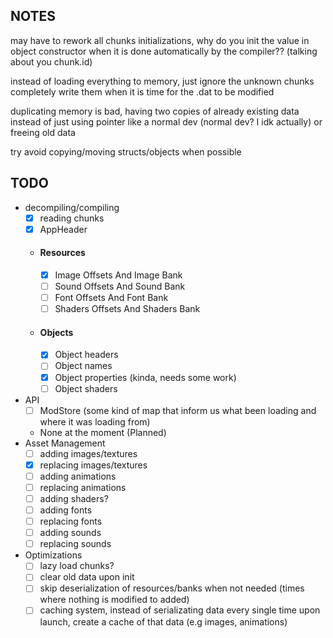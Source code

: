 ## NOTES
may have to rework all chunks initializations, why do you init the value in
object constructor when it is done automatically by the compiler?? (talking about you chunk.id)

instead of loading everything to memory, just ignore the unknown chunks completely
write them when it is time for the .dat to be modified

duplicating memory is bad, having two copies of already existing data instead of
just using pointer like a normal dev (normal dev? I idk actually) or freeing old data

try avoid copying/moving structs/objects when possible

## TODO
- decompiling/compiling
    - [x] reading chunks
    - [x] AppHeader
    - #### Resources
        - [x] Image Offsets And Image Bank
        - [ ] Sound Offsets And Sound Bank
        - [ ] Font Offsets And Font Bank
        - [ ] Shaders Offsets And Shaders Bank
    - #### Objects
        - [x] Object headers
        - [ ] Object names
        - [x] Object properties (kinda, needs some work)
        - [ ] Object shaders
- API
    - [ ] ModStore (some kind of map that inform us what been loading and where it was loading from)
    - None at the moment (Planned)
- Asset Management
    - [ ] adding images/textures
    - [x] replacing images/textures
    - [ ] adding animations
    - [ ] replacing animations
    - [ ] adding shaders?
    - [ ] adding fonts
    - [ ] replacing fonts
    - [ ] adding sounds
    - [ ] replacing sounds
- Optimizations
    - [ ] lazy load chunks?
    - [ ] clear old data upon init
    - [ ] skip deserialization of resources/banks when not needed (times where nothing is modified to added)
    - [ ] caching system, instead of serializating data every single time upon launch, create a cache of that data (e.g images, animations)
